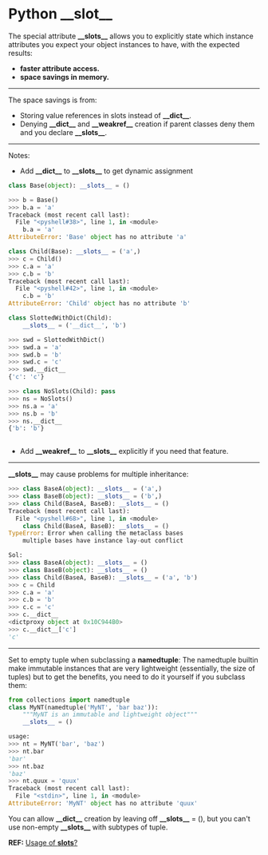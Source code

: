 # Python \_\_slot\_\_

The special attribute __\_\_slots\_\___ allows you to explicitly state which instance attributes you expect your object instances to have, with the expected results:
- __faster attribute access.__
- __space savings in memory.__

---

The space savings is from:
- Storing value references in slots instead of  __\_\_dict\_\___.
- Denying  __\_\_dict\_\___ and  __\_\_weakref\_\___ creation if parent classes deny them and you declare  __\_\_slots\_\___.

---

Notes:
- Add __\_\_dict\_\___ to __\_\_slots\_\___ to get dynamic assignment
```python
class Base(object): __slots__ = ()

>>> b = Base()
>>> b.a = 'a'
Traceback (most recent call last):
  File "<pyshell#38>", line 1, in <module>
    b.a = 'a'
AttributeError: 'Base' object has no attribute 'a'

class Child(Base): __slots__ = ('a',)
>>> c = Child()
>>> c.a = 'a'
>>> c.b = 'b'
Traceback (most recent call last):
  File "<pyshell#42>", line 1, in <module>
    c.b = 'b'
AttributeError: 'Child' object has no attribute 'b'

class SlottedWithDict(Child): 
    __slots__ = ('__dict__', 'b')

>>> swd = SlottedWithDict()
>>> swd.a = 'a'
>>> swd.b = 'b'
>>> swd.c = 'c'
>>> swd.__dict__
{'c': 'c'}

>>> class NoSlots(Child): pass
>>> ns = NoSlots()
>>> ns.a = 'a'
>>> ns.b = 'b'
>>> ns.__dict__
{'b': 'b'}
	
```
- Add __\_\_weakref\_\___ to __\_\_slots\_\___ explicitly if you need that feature.

---

__\_\_slots\_\___ may cause problems for multiple inheritance:
```python
>>> class BaseA(object): __slots__ = ('a',)
>>> class BaseB(object): __slots__ = ('b',)
>>> class Child(BaseA, BaseB): __slots__ = ()
Traceback (most recent call last):
  File "<pyshell#68>", line 1, in <module>
    class Child(BaseA, BaseB): __slots__ = ()
TypeError: Error when calling the metaclass bases
    multiple bases have instance lay-out conflict

Sol:
>>> class BaseA(object): __slots__ = ()
>>> class BaseB(object): __slots__ = ()
>>> class Child(BaseA, BaseB): __slots__ = ('a', 'b')
>>> c = Child
>>> c.a = 'a'
>>> c.b = 'b'
>>> c.c = 'c'
>>> c.__dict__
<dictproxy object at 0x10C944B0>
>>> c.__dict__['c']
'c'
```

---

Set to empty tuple when subclassing a **namedtuple**:
The namedtuple builtin make immutable instances that are very lightweight (essentially, the size of tuples) but to get the benefits, you need to do it yourself if you subclass them:
```python
from collections import namedtuple
class MyNT(namedtuple('MyNT', 'bar baz')):
    """MyNT is an immutable and lightweight object"""
    __slots__ = ()

usage:
>>> nt = MyNT('bar', 'baz')
>>> nt.bar
'bar'
>>> nt.baz
'baz'
>>> nt.quux = 'quux'
Traceback (most recent call last):
  File "<stdin>", line 1, in <module>
AttributeError: 'MyNT' object has no attribute 'quux'
```
You can allow __\_\_dict\_\___ creation by leaving off __\_\_slots\_\___ = (), but you can't use non-empty __\_\_slots\_\___ with subtypes of tuple.

**REF:**
[Usage of __slots__?](https://stackoverflow.com/questions/472000/usage-of-slots)
